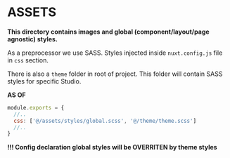 # ASSETS

**This directory contains images and global (component/layout/page agnostic) styles.**

As a preprocessor we use SASS.
Styles injected inside ```nuxt.config.js``` file in ```css``` section.  

There is also a ```theme``` folder in root of project. This folder will contain SASS styles for specific Studio. 

**AS OF**
```javascript
module.exports = {
  //..
  css: ['@/assets/styles/global.scss', '@/theme/theme.scss']
  //..
}
```
**!!! Config declaration global styles will be OVERRITEN by theme styles**
